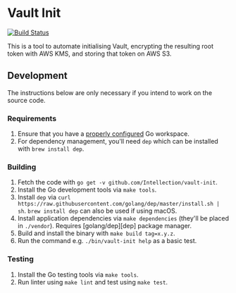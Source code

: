 # Vault Init

[![Build Status](https://travis-ci.org/Intellection/vault-init.svg?branch=master)](https://travis-ci.org/Intellection/vault-init)

This is a tool to automate initialising Vault, encrypting the resulting root token with AWS KMS, and storing that token on AWS S3.

## Development

The instructions below are only necessary if you intend to work on the source code.

### Requirements

1. Ensure that you have a [properly
   configured](https://golang.org/doc/code.html#Workspaces) Go workspace.
1. For dependency management, you'll need `dep` which can be installed with
   `brew install dep`.

### Building

1. Fetch the code with `go get -v github.com/Intellection/vault-init`.
1. Install the Go development tools via `make tools`.
1. Install `dep` via `curl https://raw.githubusercontent.com/golang/dep/master/install.sh | sh`. `brew install dep` can also be used if using macOS.
1. Install application dependencies via `make dependencies` (they'll be placed
   in `./vendor`). Requires [golang/dep][dep] package manager.
1. Build and install the binary with `make build tag=x.y.z`.
1. Run the command e.g. `./bin/vault-init help` as a basic test.

### Testing

1. Install the Go testing tools via `make tools`.
2. Run linter using `make lint` and test using `make test`.

